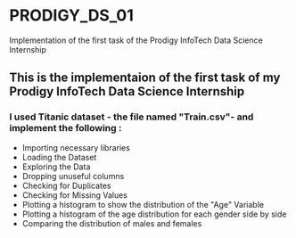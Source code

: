 # PRODIGY_DS_01
Implementation of the first task of the Prodigy InfoTech Data Science Internship

## This is the implementaion of the first task of my Prodigy InfoTech Data Science Internship
### I used Titanic dataset - the file named "Train.csv"- and implement the following :
- Importing necessary libraries
- Loading the Dataset
- Exploring the Data
- Dropping unuseful columns
- Checking for Duplicates
- Checking for Missing Values
- Plotting a histogram to show the distribution of the "Age" Variable
- Plotting a histogram of the age distribution for each gender side by side
- Comparing the distribution of males and females
